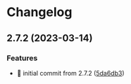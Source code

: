 # Changelog

## 2.7.2 (2023-03-14)


### Features

* 🎉 initial commit from 2.7.2 ([5da6db3](https://github.com/MCDReforged/MCDReforged-Docker/commit/5da6db304d3c115936db01aa8daddfb6e815d1ca))
